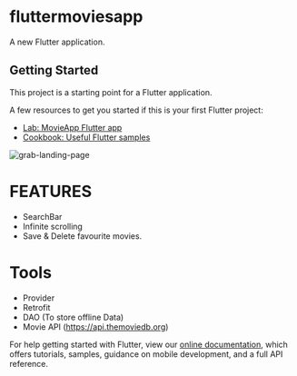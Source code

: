 # fluttermoviesapp

A new Flutter application.

## Getting Started

This project is a starting point for a Flutter application.

A few resources to get you started if this is your first Flutter project:

- [Lab: MovieApp Flutter app](https://flutter.dev/docs/get-started/codelab)
- [Cookbook: Useful Flutter samples](https://flutter.dev/docs/cookbook)

![grab-landing-page](https://media.giphy.com/media/m9iwuAGhkuRcb6aTrF/giphy.gif)

# FEATURES
* SearchBar
* Infinite scrolling
* Save & Delete favourite movies.

# Tools
* Provider
* Retrofit
* DAO (To store offline Data)
* Movie API (https://api.themoviedb.org)

For help getting started with Flutter, view our
[online documentation](https://flutter.dev/docs), which offers tutorials,
samples, guidance on mobile development, and a full API reference.
